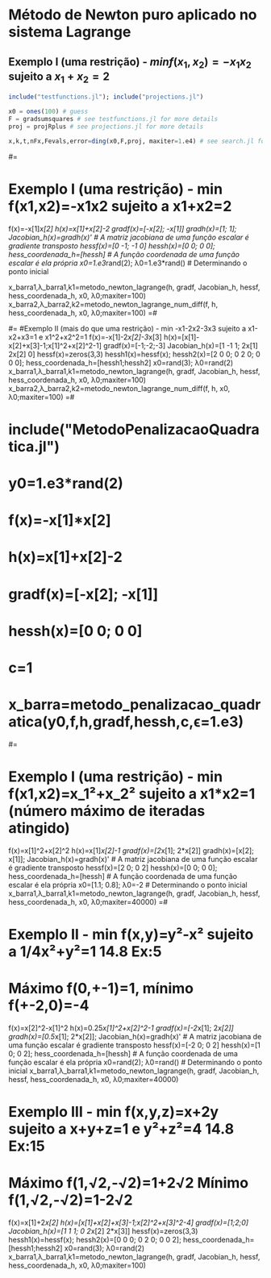 # Método de Newton puro aplicado no sistema Lagrange

## Exemplo I (uma restrição) - $min f(x_1,x_2)=-x_1x_2$ sujeito a $x_1+x_2=2$

```julia
include("testfunctions.jl"); include("projections.jl")

x0 = ones(100) # guess
F = gradsumsquares # see testfunctions.jl for more details
proj = projRplus # see projections.jl for more details

x,k,t,nFx,Fevals,error=ding(x0,F,proj, maxiter=1.e4) # see search.jl for more details
```

#=
# Exemplo I (uma restrição) - min f(x1,x2)=-x1x2 sujeito a x1+x2=2
f(x)=-x[1]*x[2]
h(x)=x[1]+x[2]-2
gradf(x)=[-x[2]; -x[1]]
gradh(x)=[1; 1]; Jacobian_h(x)=gradh(x)' # A matriz jacobiana de uma função escalar é gradiente transposto
hessf(x)=[0 -1; -1 0]
hessh(x)=[0 0; 0 0]; hess_coordenada_h=[hessh] # A função coordenada de uma função escalar é ela própria
x0=1.e3*rand(2); λ0=1.e3*rand() # Determinando o ponto inicial

x_barra1,λ_barra1,k1=metodo_newton_lagrange(h, gradf, Jacobian_h, hessf, hess_coordenada_h, x0, λ0;maxiter=100)
x_barra2,λ_barra2,k2=metodo_newton_lagrange_num_diff(f, h, hess_coordenada_h, x0, λ0;maxiter=100)
=#

#=
#Exemplo II (mais do que uma restrição) - min -x1-2x2-3x3 sujeito a x1-x2+x3=1 e x1^2+x2^2=1
f(x)=-x[1]-2*x[2]-3*x[3]
h(x)=[x[1]-x[2]+x[3]-1;x[1]^2+x[2]^2-1]
gradf(x)=[-1;-2;-3]
Jacobian_h(x)=[1 -1 1; 2x[1] 2x[2] 0]
hessf(x)=zeros(3,3)
hessh1(x)=hessf(x); hessh2(x)=[2 0 0; 0 2 0; 0 0 0]; hess_coordenada_h=[hessh1;hessh2]
x0=rand(3); λ0=rand(2)
x_barra1,λ_barra1,k1=metodo_newton_lagrange(h, gradf, Jacobian_h, hessf, hess_coordenada_h, x0, λ0;maxiter=100)
x_barra2,λ_barra2,k2=metodo_newton_lagrange_num_diff(f, h, x0, λ0;maxiter=100)
=#

# include("MetodoPenalizacaoQuadratica.jl")

# y0=1.e3*rand(2)
# f(x)=-x[1]*x[2]
# h(x)=x[1]+x[2]-2
# gradf(x)=[-x[2]; -x[1]]
# hessh(x)=[0 0; 0 0]
# c=1
# x_barra=metodo_penalizacao_quadratica(y0,f,h,gradf,hessh,c,ϵ=1.e3)

#=
# Exemplo I (uma restrição) - min f(x1,x2)=x_1²+x_2² sujeito a x1*x2=1 (número máximo de iteradas atingido)
f(x)=x[1]^2+x[2]^2
h(x)=x[1]*x[2]-1
gradf(x)=[2*x[1]; 2*x[2]]
gradh(x)=[x[2]; x[1]]; Jacobian_h(x)=gradh(x)' # A matriz jacobiana de uma função escalar é gradiente transposto
hessf(x)=[2 0; 0 2]
hessh(x)=[0 0; 0 0]; hess_coordenada_h=[hessh] # A função coordenada de uma função escalar é ela própria
x0=[1.1; 0.8]; λ0=-2 # Determinando o ponto inicial
x_barra1,λ_barra1,k1=metodo_newton_lagrange(h, gradf, Jacobian_h, hessf, hess_coordenada_h, x0, λ0;maxiter=40000)
=#

# Exemplo II - min f(x,y)=y²-x² sujeito a 1/4x²+y²=1 14.8 Ex:5
# Máximo f(0,+-1)=1, mínimo f(+-2,0)=-4
f(x)=x[2]^2-x[1]^2
h(x)=0.25*x[1]^2+x[2]^2-1
gradf(x)=[-2*x[1]; 2*x[2]]
gradh(x)=[0.5*x[1]; 2*x[2]]; Jacobian_h(x)=gradh(x)' # A matriz jacobiana de uma função escalar é gradiente transposto
hessf(x)=[-2 0; 0 2]
hessh(x)=[1 0; 0 2]; hess_coordenada_h=[hessh] # A função coordenada de uma função escalar é ela própria
x0=rand(2); λ0=rand() # Determinando o ponto inicial
x_barra1,λ_barra1,k1=metodo_newton_lagrange(h, gradf, Jacobian_h, hessf, hess_coordenada_h, x0, λ0;maxiter=40000)

# Exemplo III - min f(x,y,z)=x+2y sujeito a x+y+z=1 e y²+z²=4 14.8 Ex:15
# Máximo f(1,√2,-√2)=1+2√2 Mínimo f(1,√2,-√2)=1-2√2
f(x)=x[1]+2*x[2]
h(x)=[x[1]+x[2]+x[3]-1;x[2]^2+x[3]^2-4]
gradf(x)=[1;2;0]
Jacobian_h(x)=[1 1 1; 0 2*x[2] 2*x[3]]
hessf(x)=zeros(3,3)
hessh1(x)=hessf(x); hessh2(x)=[0 0 0; 0 2 0; 0 0 2]; hess_coordenada_h=[hessh1;hessh2]
x0=rand(3); λ0=rand(2)
x_barra1,λ_barra1,k1=metodo_newton_lagrange(h, gradf, Jacobian_h, hessf, hess_coordenada_h, x0, λ0;maxiter=100)

